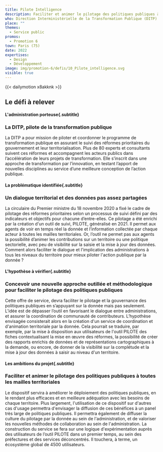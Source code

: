 ```yaml
---
title: Pilote Intelligence
description: Faciliter et animer le pilotage des politiques publiques à toutes les mailles territoriales 
who: Direction Interministérielle de la Transformation Publique (DITP)
place: ""
themes:
  - Service public
promos:
  - Promotion 6
town: Paris (75)
date: 2022
expertises:
  - Design
  - Développement
image: img/promotion-6/defis/10_Pilote_intelligence.svg
visible: true
---
```


{{< dailymotion x8akknk >}}

## Le défi à relever

#### L'administration porteuse{.subtitle}
### La DITP, pilote de la transformation publique
La DITP a pour mission de piloter et coordonner le programme de transformation publique en assurant le suivi des réformes prioritaires du gouvernement et leur territorialisation. Plus de 80 experts et consultants suivent ces réformes et accompagnent les acteurs publics dans l’accélération de leurs projets de transformation. Elle s’inscrit dans une approche de transformation par l’innovation, en testant l’apport de nouvelles disciplines au service d’une meilleure conception de l’action publique.

#### La problématique identifiée{.subtitle}
### Un dialogue territorial et des données pas assez partagées
La circulaire du Premier ministre du 18 novembre 2020 a fixé le cadre de pilotage des réformes prioritaires selon un processus de suivi défini par des indicateurs et objectifs pour chacune d’entre-elles. Ce pilotage a été enrichi par la création d'un outil de suivi, PILOTE, généralisé en 2021. Il permet aux agents de voir en temps réel la donnée et l’information collectée par chaque acteur à toutes les mailles territoriales.
Or, l’outil ne permet pas aux agents la possibilité d’animer les contributions sur un territoire ou une politique sectorielle, avec peu de visibilité sur la saisie et la mise à jour des données. Comment alors faciliter le dialogue et l'implication des administrations à tous les niveaux du territoire pour mieux piloter l'action publique par la donnée ?

#### L'hypothèse à vérifier{.subtitle}
### Concevoir une nouvelle approche outillée et méthodologique pour faciliter le pilotage des politiques publiques
Cette offre de service, devra faciliter le pilotage et la gouvernance des politiques publiques en s’appuyant sur la donnée mais pas seulement. L’idée est de dépasser l’outil en favorisant le dialogue entre administrations, et assurer la coordination de communauté de contributeurs.
L’hypothèse envisagée consisterait alors en la création d'un service de coordination et d'animation territoriale par la donnée. Cela pourrait se traduire, par exemple, par la mise à disposition aux utilisateurs de l'outil PILOTE des fiches contextualisant la mise en œuvre des réformes, la possibilité de créer des rapports enrichis de données et de représentations cartographiques à la demande, ou encore, de donner de la visibilité sur la complétude et la mise à jour des données à saisir au niveau d'un territoire.

#### Les ambitions du projet{.subtitle}
### Faciliter et animer le pilotage des politiques publiques à toutes les mailles territoriales
Le dispositif servira à améliorer le déploiement des politiques publiques, en le rendant plus efficaces et en meilleure adéquation avec les besoins de chaque territoire. Plus largement, l'utilisation de ce dispositif sur d'autres cas d'usage permettra d'envisager la diffusion de ces bénéfices à un panel très large de politiques publiques.
Il permettra également de diffuser la culture du pilotage par la donnée au sein de l'administration, et de valoriser les nouvelles méthodes de collaboration au sein de l'administration. 
La construction du service se fera sur une logique d'expérimentation auprès des utilisateurs de l’outil PILOTE dans un premier temps, au sein des préfectures et des services déconcentrés. Il touchera, à terme, un écosystème global de 4500 utilisateurs.